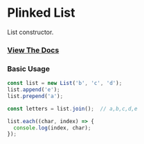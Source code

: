 # Plinked List

List constructor.

### [View The Docs](https://david-wolgemuth.github.io/plinked-list/docs)

### Basic Usage

```javascript
const list = new List('b', 'c', 'd');
list.append('e');
list.prepend('a');

const letters = list.join();  // a,b,c,d,e

list.each((char, index) => {
  console.log(index, char);
});
```
